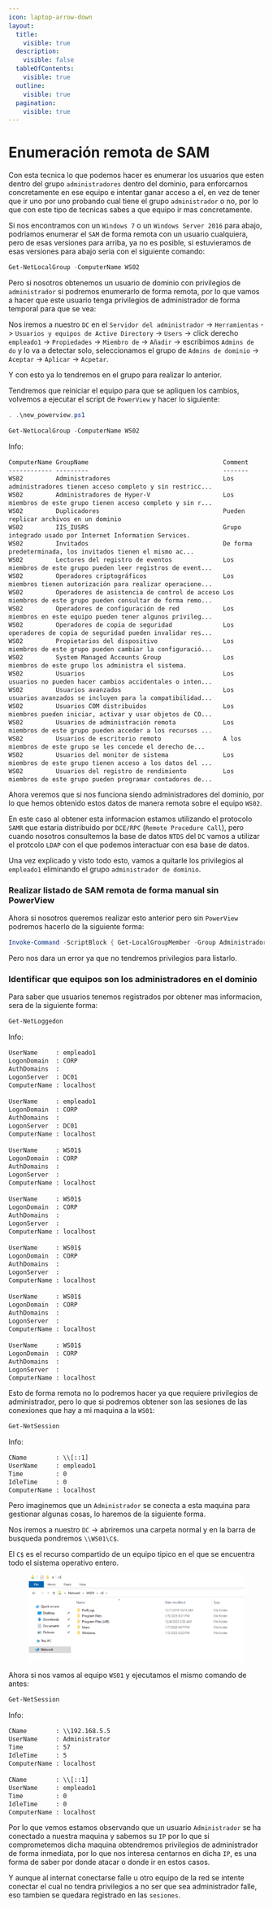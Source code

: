 ```yaml
---
icon: laptop-arrow-down
layout:
  title:
    visible: true
  description:
    visible: false
  tableOfContents:
    visible: true
  outline:
    visible: true
  pagination:
    visible: true
---
```


# Enumeración remota de SAM

Con esta tecnica lo que podemos hacer es enumerar los usuarios que esten dentro del grupo `administradores` dentro del dominio, para enforcarnos concretamente en ese equipo e intentar ganar acceso a el, en vez de tener que ir uno por uno probando cual tiene el grupo `administrador` o no, por lo que con este tipo de tecnicas sabes a que equipo ir mas concretamente.

Si nos encontramos con un `Windows 7` o un `Windows Server 2016` para abajo, podriamos enumerar el `SAM` de forma remota con un usuario cualquiera, pero de esas versiones para arriba, ya no es posible, si estuvieramos de esas versiones para abajo seria con el siguiente comando:

```powershell
Get-NetLocalGroup -ComputerName WS02
```

Pero si nosotros obtenemos un usuario de dominio con privilegios de `administrador` si podremos enumerarlo de forma remota, por lo que vamos a hacer que este usuario tenga privilegios de administrador de forma temporal para que se vea:

Nos iremos a nuestro `DC` en el `Servidor del administrador` -> `Herramientas` -> `Usuarios y equipos de Active Directory` -> `Users` -> click derecho `empleado1` -> `Propiedades` -> `Miembro de` -> `Añadir` -> escribimos `Admins de do` y lo va a detectar solo, seleccionamos el grupo de `Admins de dominio` -> `Aceptar` -> `Aplicar` -> `Acpetar`.

Y con esto ya lo tendremos en el grupo para realizar lo anterior.

Tendremos que reiniciar el equipo para que se apliquen los cambios, volvemos a ejecutar el script de `PowerView` y hacer lo siguiente:

```powershell
. .\new_powerview.ps1
```

```powershell
Get-NetLocalGroup -ComputerName WS02
```

Info:

```
ComputerName GroupName                                     Comment
------------ ---------                                     -------
WS02         Administradores                               Los administradores tienen acceso completo y sin restricc...
WS02         Administradores de Hyper-V                    Los miembros de este grupo tienen acceso completo y sin r...
WS02         Duplicadores                                  Pueden replicar archivos en un dominio
WS02         IIS_IUSRS                                     Grupo integrado usado por Internet Information Services.
WS02         Invitados                                     De forma predeterminada, los invitados tienen el mismo ac...
WS02         Lectores del registro de eventos              Los miembros de este grupo pueden leer registros de event...
WS02         Operadores criptográficos                     Los miembros tienen autorización para realizar operacione...
WS02         Operadores de asistencia de control de acceso Los miembros de este grupo pueden consultar de forma remo...
WS02         Operadores de configuración de red            Los miembros en este equipo pueden tener algunos privileg...
WS02         Operadores de copia de seguridad              Los operadores de copia de seguridad pueden invalidar res...
WS02         Propietarios del dispositivo                  Los miembros de este grupo pueden cambiar la configuració...
WS02         System Managed Accounts Group                 Los miembros de este grupo los administra el sistema.
WS02         Usuarios                                      Los usuarios no pueden hacer cambios accidentales o inten...
WS02         Usuarios avanzados                            Los usuarios avanzados se incluyen para la compatibilidad...
WS02         Usuarios COM distribuidos                     Los miembros pueden iniciar, activar y usar objetos de CO...
WS02         Usuarios de administración remota             Los miembros de este grupo pueden acceder a los recursos ...
WS02         Usuarios de escritorio remoto                 A los miembros de este grupo se les concede el derecho de...
WS02         Usuarios del monitor de sistema               Los miembros de este grupo tienen acceso a los datos del ...
WS02         Usuarios del registro de rendimiento          Los miembros de este grupo pueden programar contadores de...
```

Ahora veremos que si nos funciona siendo administradores del dominio, por lo que hemos obtenido estos datos de manera remota sobre el equipo `WS02`.

En este caso al obtener esta informacion estamos utilizando el protocolo `SAMR` que estaria distribuido por `DCE/RPC` (`Remote Procedure Call`), pero cuando nosotros consultemos la base de datos `NTDS` del `DC` vamos a utilizar el protcolo `LDAP` con el que podemos interactuar con esa base de datos.

Una vez explicado y visto todo esto, vamos a quitarle los privilegios al `empleado1` eliminando el grupo `administrador de dominio`.

### Realizar listado de SAM remota de forma manual sin PowerView

Ahora si nosotros queremos realizar esto anterior pero sin `PowerView` podremos hacerlo de la siguiente forma:

```powershell
Invoke-Command -ScriptBlock { Get-LocalGroupMember -Group Administradores } -ComputerName WS01
```

Pero nos dara un error ya que no tendremos privilegios para listarlo.

### Identificar que equipos son los administradores en el dominio

Para saber que usuarios tenemos registrados por obtener mas informacion, sera de la siguiente forma:

```powershell
Get-NetLoggedon
```

Info:

```
UserName     : empleado1
LogonDomain  : CORP
AuthDomains  :
LogonServer  : DC01
ComputerName : localhost

UserName     : empleado1
LogonDomain  : CORP
AuthDomains  :
LogonServer  : DC01
ComputerName : localhost

UserName     : WS01$
LogonDomain  : CORP
AuthDomains  :
LogonServer  :
ComputerName : localhost

UserName     : WS01$
LogonDomain  : CORP
AuthDomains  :
LogonServer  :
ComputerName : localhost

UserName     : WS01$
LogonDomain  : CORP
AuthDomains  :
LogonServer  :
ComputerName : localhost

UserName     : WS01$
LogonDomain  : CORP
AuthDomains  :
LogonServer  :
ComputerName : localhost

UserName     : WS01$
LogonDomain  : CORP
AuthDomains  :
LogonServer  :
ComputerName : localhost
```

Esto de forma remota no lo podremos hacer ya que requiere privilegios de administrador, pero lo que si podremos obtener son las sesiones de las conexiones que hay a mi maquina a la `WS01`:

```powershell
Get-NetSession
```

Info:

```
CName        : \\[::1]
UserName     : empleado1
Time         : 0
IdleTime     : 0
ComputerName : localhost
```

Pero imaginemos que un `Administrador` se conecta a esta maquina para gestionar algunas cosas, lo haremos de la siguiente forma.

Nos iremos a nuestro `DC` -> abriremos una carpeta normal y en la barra de busqueda pondremos `\\WS01\C$`.

El `C$` es el recurso compartido de un equipo tipico en el que se encuentra todo el sistema operativo entero.

<figure><img src="../../.gitbook/assets/image (226).png" alt=""><figcaption></figcaption></figure>

Ahora si nos vamos al equipo `WS01` y ejecutamos el mismo comando de antes:

```powershell
Get-NetSession
```

Info:

```
CName        : \\192.168.5.5
UserName     : Administrator
Time         : 57
IdleTime     : 5
ComputerName : localhost

CName        : \\[::1]
UserName     : empleado1
Time         : 0
IdleTime     : 0
ComputerName : localhost
```

Por lo que vemos estamos observando que un usuario `Administrador` se ha conectado a nuestra maquina y sabemos su `IP` por lo que si comprometemos dicha maquina obtendremos privilegios de administrador de forma inmediata, por lo que nos interesa centarnos en dicha `IP`, es una forma de saber por donde atacar o donde ir en estos casos.

Y aunque al internat conectarse falle u otro equipo de la red se intente conectar el cual no tendra privilegios a no ser que sea administrador falle, eso tambien se quedara registrado en las `sesiones`.
